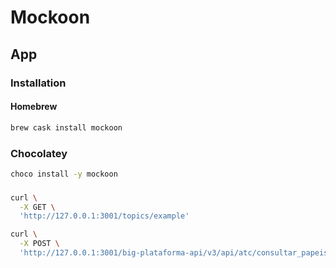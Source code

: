 # Mockoon

## App

### Installation

#### Homebrew

```sh
brew cask install mockoon
```

### Chocolatey

```sh
choco install -y mockoon
```

###

```sh
curl \
  -X GET \
  'http://127.0.0.1:3001/topics/example'

curl \
  -X POST \
  'http://127.0.0.1:3001/big-plataforma-api/v3/api/atc/consultar_papeis_autorizados_usuario/v1'
```

